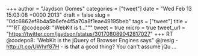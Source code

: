 
+++
author = "Jaydson Gomes"
categories = ["tweet"]
date = "Wed Feb 13 15:03:08 +0000 2013"
draft = false
slug = "0dc6862ef8b4a5b6efe4f5a70a8f1eae49195beb"
tags = ["tweet"]
title = """RT @codepo8: "WebKit is t..."""
tweet = true
micro = true
tweet_url = "https://twitter.com/jaydson/status/301708089042817027"
+++
RT @codepo8: 'WebKit is the jQuery of Browser Engines  says" @jresig - http://t.co/UWhrf87H - is that a good thing? You can't assume jQu ...
